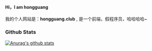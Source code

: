 #### Hi，I am hongguang

我的个人网站是：**hongguang.club** , 是一个前端，假程序员，哈哈哈哈~

### Github Stats

[![Anurag's github stats](https://github-readme-stats.vercel.app/api?username=hongguang-alt)](https://github.com/anuraghazra/github-readme-stats)
